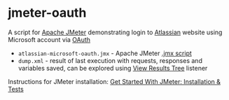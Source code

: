 # jmeter-oauth

A script for [Apache JMeter](https://jmeter.apache.org/) demonstrating login to [Atlassian](https://id.atlassian.com/login) website using Microsoft account via [OAuth](https://en.wikipedia.org/wiki/OAuth)

 - `atlassian-microsoft-oauth.jmx` - Apache JMeter [.jmx script](https://cwiki.apache.org/confluence/display/JMETER/JmxTestPlan) 
 - `dump.xml` - result of last execution with requests, responses and variables saved, can be explored using [View Results Tree](https://jmeter.apache.org/usermanual/component_reference.html#View_Results_Tree) listener


Instructions for JMeter installation: [Get Started With JMeter: Installation & Tests](https://www.blazemeter.com/blog/how-get-started-jmeter-installation-test-plans)
